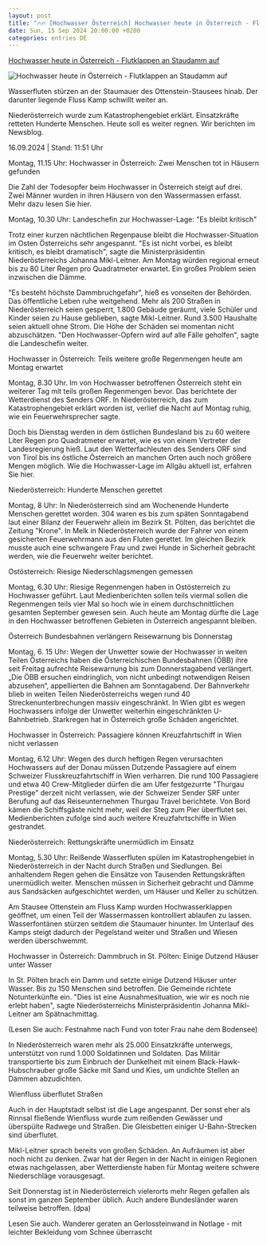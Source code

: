```yaml
---
layout: post
title: "🔥🔥 [Hochwasser Österreich] Hochwasser heute in Österreich - Flutklappen an Staudamm auf"
date: Sun, 15 Sep 2024 20:00:00 +0200
categories: entries DE
---
```

[Hochwasser heute in Österreich - Flutklappen an Staudamm auf](https://www.allgaeuer-zeitung.de/oesterreich/hochwasser-heute-in-oesterreich-flutklappen-an-staudamm-auf_arid-792863)

![Hochwasser heute in Österreich - Flutklappen an Staudamm auf](https://www.allgaeuer-zeitung.de/cms_media/module_img/4235/2117819_1_metatagimage_Hochwasser_in_Oester_83475692.jpg)

Wasserfluten stürzen an der Staumauer des Ottenstein-Stausees hinab. Der darunter liegende Fluss Kamp schwillt weiter an.

Niederösterreich wurde zum Katastrophengebiet erklärt. Einsatzkräfte retteten Hunderte Menschen. Heute soll es weiter regnen. Wir berichten im Newsblog.

16.09.2024 | Stand: 11:51 Uhr

Montag, 11.15 Uhr: Hochwasser in Österreich: Zwei Menschen tot in Häusern gefunden

Die Zahl der Todesopfer beim Hochwasser in Österreich steigt auf drei. Zwei Männer wurden in ihren Häusern von den Wassermassen erfasst. Mehr dazu lesen Sie hier.

Montag, 10.30 Uhr: Landeschefin zur Hochwasser-Lage: "Es bleibt kritisch"

Trotz einer kurzen nächtlichen Regenpause bleibt die Hochwasser-Situation im Osten Österreichs sehr angespannt. "Es ist nicht vorbei, es bleibt kritisch, es bleibt dramatisch", sagte die Ministerpräsidentin Niederösterreichs Johanna Mikl-Leitner. Am Montag würden regional erneut bis zu 80 Liter Regen pro Quadratmeter erwartet. Ein großes Problem seien inzwischen die Dämme.

"Es besteht höchste Dammbruchgefahr", hieß es vonseiten der Behörden. Das öffentliche Leben ruhe weitgehend. Mehr als 200 Straßen in Niederösterreich seien gesperrt, 1.800 Gebäude geräumt, viele Schüler und Kinder seien zu Hause geblieben, sagte Mikl-Leitner. Rund 3.500 Haushalte seien aktuell ohne Strom. Die Höhe der Schäden sei momentan nicht abzuschätzen. "Den Hochwasser-Opfern wird auf alle Fälle geholfen", sagte die Landeschefin weiter.

Hochwasser in Österreich: Teils weitere große Regenmengen heute am Montag erwartet

Montag, 8.30 Uhr. Im von Hochwasser betroffenen Österreich steht ein weiterer Tag mit teils großen Regenmengen bevor. Das berichtete der Wetterdienst des Senders ORF. In Niederösterreich, das zum Katastrophengebiet erklärt worden ist, verlief die Nacht auf Montag ruhig, wie ein Feuerwehrsprecher sagte.

Doch bis Dienstag werden in dem östlichen Bundesland bis zu 60 weitere Liter Regen pro Quadratmeter erwartet, wie es von einem Vertreter der Landesregierung hieß. Laut den Wetterfachleuten des Senders ORF sind von Tirol bis ins östliche Österreich an manchen Orten auch noch größere Mengen möglich. Wie die Hochwasser-Lage im Allgäu aktuell ist, erfahren Sie hier.

Niederösterreich: Hunderte Menschen gerettet

Montag, 8 Uhr: In Niederösterreich sind am Wochenende Hunderte Menschen gerettet worden. 304 waren es bis zum späten Sonntagabend laut einer Bilanz der Feuerwehr allein im Bezirk St. Pölten, das berichtet die Zeitung "Krone". In Melk in Niederösterreich wurde der Fahrer von einem gesicherten Feuerwehrmann aus den Fluten gerettet. Im gleichen Bezirk musste auch eine schwangere Frau und zwei Hunde in Sicherheit gebracht werden, wie die Feuerwehr weiter berichtet.

Ostösterreich: Riesige Niederschlagsmengen gemessen

Montag, 6.30 Uhr: Riesige Regenmengen haben in Ostösterreich zu Hochwasser geführt. Laut Medienberichten sollen teils viermal sollen die Regenmengen teils vier Mal so hoch wie in einem durchschnittlichen gesamten September gewesen sein. Auch heute am Montag dürfte die Lage in den Hochwasser betroffenen Gebieten in Österreich angespannt bleiben.

Österreich Bundesbahnen verlängern Reisewarnung bis Donnerstag

Montag, 6. 15 Uhr: Wegen der Unwetter sowie der Hochwasser in weiten Teilen Österreichs haben die Österreichischen Bundesbahnen (ÖBB) ihre seit Freitag aufrechte Reisewarnung bis zum Donnerstagabend verlängert. „Die ÖBB ersuchen eindringlich, von nicht unbedingt notwendigen Reisen abzusehen“, appellierten die Bahnen am Sonntagabend. Der Bahnverkehr blieb in weiten Teilen Niederösterreichs wegen rund 40 Streckenunterbrechungen massiv eingeschränkt. In Wien gibt es wegen Hochwassers infolge der Unwetter weiterhin eingeschränkten U-Bahnbetrieb. Starkregen hat in Österreich große Schäden angerichtet.

Hochwasser in Österreich: Passagiere können Kreuzfahrtschiff in Wien nicht verlassen

Montag, 6.12 Uhr: Wegen des durch heftigen Regen verursachten Hochwassers auf der Donau müssen Dutzende Passagiere auf einem Schweizer Flusskreuzfahrtschiff in Wien verharren. Die rund 100 Passagiere und etwa 40 Crew-Mitglieder dürfen die am Ufer festgezurrte "Thurgau Prestige" derzeit nicht verlassen, wie der Schweizer Sender SRF unter Berufung auf das Reiseunternehmen Thurgau Travel berichtete. Von Bord kämen die Schiffsgäste nicht mehr, weil der Steg zum Pier überflutet sei. Medienberichten zufolge sind auch weitere Kreuzfahrtschiffe in Wien gestrandet.

Niederösterreich: Rettungskräfte unermüdlich im Einsatz

Montag, 5.30 Uhr: Reißende Wasserfluten spülen im Katastrophengebiet in Niederösterreich in der Nacht durch Straßen und Siedlungen. Bei anhaltendem Regen gehen die Einsätze von Tausenden Rettungskräften unermüdlich weiter. Menschen müssen in Sicherheit gebracht und Dämme aus Sandsäcken aufgeschichtet werden, um Häuser und Keller zu schützen.

Am Stausee Ottenstein am Fluss Kamp wurden Hochwasserklappen geöffnet, um einen Teil der Wassermassen kontrolliert ablaufen zu lassen. Wasserfontänen stürzen seitdem die Staumauer hinunter. Im Unterlauf des Kamps steigt dadurch der Pegelstand weiter und Straßen und Wiesen werden überschwemmt.

Hochwasser in Österreich: Dammbruch in St. Pölten: Einige Dutzend Häuser unter Wasser

In St. Pölten brach ein Damm und setzte einige Dutzend Häuser unter Wasser. Bis zu 150 Menschen sind betroffen. Die Gemeinde richtete Notunterkünfte ein. "Dies ist eine Ausnahmesituation, wie wir es noch nie erlebt haben", sagte Niederösterreichs Ministerpräsidentin Johanna Mikl-Leitner am Spätnachmittag.

(Lesen Sie auch: Festnahme nach Fund von toter Frau nahe dem Bodensee)

In Niederösterreich waren mehr als 25.000 Einsatzkräfte unterwegs, unterstützt von rund 1.000 Soldatinnen und Soldaten. Das Militär transportierte bis zum Einbruch der Dunkelheit mit einem Black-Hawk-Hubschrauber große Säcke mit Sand und Kies, um undichte Stellen an Dämmen abzudichten.

Wienfluss überflutet Straßen

Auch in der Hauptstadt selbst ist die Lage angespannt. Der sonst eher als Rinnsal fließende Wienfluss wurde zum reißenden Gewässer und überspülte Radwege und Straßen. Die Gleisbetten einiger U-Bahn-Strecken sind überflutet.

Mikl-Leitner sprach bereits von großen Schäden. An Aufräumen ist aber noch nicht zu denken. Zwar hat der Regen in der Nacht in einigen Regionen etwas nachgelassen, aber Wetterdienste haben für Montag weitere schwere Niederschläge vorausgesagt.

Seit Donnerstag ist in Niederösterreich vielerorts mehr Regen gefallen als sonst im ganzen September üblich. Auch andere Bundesländer waren teilweise betroffen. (dpa)

Lesen Sie auch. Wanderer geraten an Gerlossteinwand in Notlage - mit leichter Bekleidung vom Schnee überrascht

